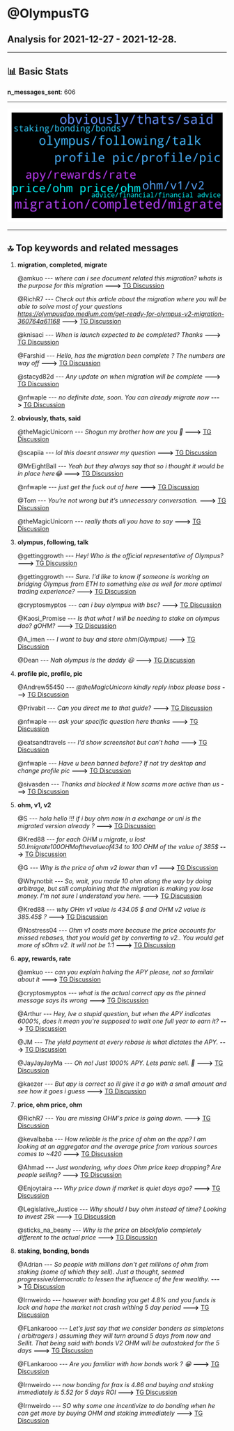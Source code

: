 # **@OlympusTG**
 ## Analysis for **2021-12-27** - **2021-12-28**.

---

## 📊 **Basic Stats**

**n_messages_sent**: 606

---
![wordcloud](OlympusTG_1Days_wordcloud.png)

---


## 🔝 **Top keywords and related messages**

1. **migration, completed, migrate**

    @amkuo --- *where can i see document related this migration? whats is the purpose for this migration* **--->** [TG Discussion](https://t.me/OlympusTG/136120)

    @RichR7 --- *Check out this article about the migration where you will be able to solve most of your questions https://olympusdao.medium.com/get-ready-for-olympus-v2-migration-360764a61168* **--->** [TG Discussion](https://t.me/OlympusTG/135628)

    @knisaci --- *When is launch expected to be completed? Thanks* **--->** [TG Discussion](https://t.me/OlympusTG/135264)

    @Farshid --- *Hello, has the migration been complete ? The numbers are way off* **--->** [TG Discussion](https://t.me/OlympusTG/136423)

    @stacyd82d --- *Any update on when migration will be complete* **--->** [TG Discussion](https://t.me/OlympusTG/136051)

    @nfwaple --- *no definite date, soon. You can already migrate now* **--->** [TG Discussion](https://t.me/OlympusTG/135265)

2. **obviously, thats, said**

    @theMagicUnicorn --- *Shogun my brother how are you 🐸* **--->** [TG Discussion](https://t.me/OlympusTG/135893)

    @scapiia --- *lol this doesnt answer my question* **--->** [TG Discussion](https://t.me/OlympusTG/136131)

    @MrEightBall --- *Yeah but they always say that so i thought it would be in place here😂* **--->** [TG Discussion](https://t.me/OlympusTG/135322)

    @nfwaple --- *just get the fuck out of here* **--->** [TG Discussion](https://t.me/OlympusTG/135496)

    @Tom --- *You’re not wrong but it’s unnecessary conversation.* **--->** [TG Discussion](https://t.me/OlympusTG/135416)

    @theMagicUnicorn --- *really thats all you have to say* **--->** [TG Discussion](https://t.me/OlympusTG/135330)

3. **olympus, following, talk**

    @gettinggrowth --- *Hey! Who is the official representative of Olympus?* **--->** [TG Discussion](https://t.me/OlympusTG/135679)

    @gettinggrowth --- *Sure. I'd like to know if someone is working on bridging Olympus from ETH to something else as well for more optimal trading experience?* **--->** [TG Discussion](https://t.me/OlympusTG/135683)

    @cryptosmyptos --- *can i buy olympus with bsc?* **--->** [TG Discussion](https://t.me/OlympusTG/135699)

    @Kaosi_Promise --- *Is that what I will be needing to stake on olympus dao? gOHM?* **--->** [TG Discussion](https://t.me/OlympusTG/136150)

    @A_imen --- *I want to buy and store ohm(Olympus)* **--->** [TG Discussion](https://t.me/OlympusTG/135986)

    @Dean --- *Nah olympus is the daddy 😃* **--->** [TG Discussion](https://t.me/OlympusTG/135769)

4. **profile pic, profile, pic**

    @Andrew55450 --- *@theMagicUnicorn kindly reply inbox please boss* **--->** [TG Discussion](https://t.me/OlympusTG/135478)

    @Privabit --- *Can you direct me to that guide?* **--->** [TG Discussion](https://t.me/OlympusTG/135565)

    @nfwaple --- *ask your specific question here thanks* **--->** [TG Discussion](https://t.me/OlympusTG/135680)

    @eatsandtravels --- *I’d show screenshot but can’t haha* **--->** [TG Discussion](https://t.me/OlympusTG/136351)

    @nfwaple --- *Have u been banned before? If not try desktop and change profile pic* **--->** [TG Discussion](https://t.me/OlympusTG/136121)

    @sivasden --- *Thanks and blocked it   Now scams more active than us* **--->** [TG Discussion](https://t.me/OlympusTG/136378)

5. **ohm, v1, v2**

    @S --- *hola hello !!! if i buy ohm now in a exchange or uni is the migrated version already ?* **--->** [TG Discussion](https://t.me/OlympusTG/135734)

    @Kred88 --- *for each OHM u migrate, u lost 50$.  I migrate 100 OHM of the value of 434$ to 100 OHM of the value of 385$* **--->** [TG Discussion](https://t.me/OlympusTG/135910)

    @G --- *Why is the price of ohm v2 lower than v1* **--->** [TG Discussion](https://t.me/OlympusTG/135178)

    @Whynotbit --- *So, wait, you made 10 ohm along the way by doing arbitrage, but still complaining that the migration is making you lose money.  I'm not sure I understand you here.* **--->** [TG Discussion](https://t.me/OlympusTG/135922)

    @Kred88 --- *why OHm v1 value is 434.05 $ and OHM v2 value is 385.45$ ?* **--->** [TG Discussion](https://t.me/OlympusTG/135899)

    @Nostress04 --- *Ohm v1 costs more because the price accounts for missed rebases, that you would get by converting to v2.. You would get more of sOhm v2.  It will not be 1:1* **--->** [TG Discussion](https://t.me/OlympusTG/135966)

6. **apy, rewards, rate**

    @amkuo --- *can you explain halving the APY please, not so familair about it* **--->** [TG Discussion](https://t.me/OlympusTG/136399)

    @cryptosmyptos --- *what is the actual correct apy as the pinned message says its wrong* **--->** [TG Discussion](https://t.me/OlympusTG/135694)

    @Arthur --- *Hey, Ive a stupid question, but when the APY indicates 6000%, does it mean you're supposed to wait one full year to earn it?* **--->** [TG Discussion](https://t.me/OlympusTG/135724)

    @JM --- *The yield payment at every rebase is what dictates the APY.* **--->** [TG Discussion](https://t.me/OlympusTG/135365)

    @JayJayJayMa --- *Oh no! Just 1000% APY. Lets panic sell. 🤣* **--->** [TG Discussion](https://t.me/OlympusTG/136068)

    @kaezer --- *But apy is correct so ill give it a go with a small amount and see how it goes i guess* **--->** [TG Discussion](https://t.me/OlympusTG/135368)

7. **price, ohm price, ohm**

    @RichR7 --- *You are missing OHM's price is going down.* **--->** [TG Discussion](https://t.me/OlympusTG/136099)

    @kevalbaba --- *How reliable is the price of ohm on the app? I am looking at an aggregator and the average price from various sources comes to ~420* **--->** [TG Discussion](https://t.me/OlympusTG/136018)

    @Ahmad --- *Just wondering, why does Ohm price keep dropping? Are people selling?* **--->** [TG Discussion](https://t.me/OlympusTG/135785)

    @Enjoytaira --- *Why price down if market is quiet days ago?* **--->** [TG Discussion](https://t.me/OlympusTG/135582)

    @Legislative_Justice --- *Why should I buy ohm instead of time? Looking to invest 25k* **--->** [TG Discussion](https://t.me/OlympusTG/135313)

    @sticks_na_beany --- *Why is the price on blockfolio completely different to the actual price* **--->** [TG Discussion](https://t.me/OlympusTG/135726)

8. **staking, bonding, bonds**

    @Adrian --- *So people with millions don't get millions of ohm from staking (some of which they sell). Just a thought, seemed progressive/democratic to lessen the influence of the few wealthy.* **--->** [TG Discussion](https://t.me/OlympusTG/136331)

    @Irnweirdo --- *however with bonding you get 4.8% and you funds is lock and hope the market not crash withing 5 day period* **--->** [TG Discussion](https://t.me/OlympusTG/135655)

    @FLankarooo --- *Let’s just say that we consider bonders as simpletons ( arbitragers ) assuming they will turn around 5 days from now and Sellit. That being said with bonds V2 OHM will be autostaked for the 5 days* **--->** [TG Discussion](https://t.me/OlympusTG/135650)

    @FLankarooo --- *Are you familiar with how bonds work ? 😁* **--->** [TG Discussion](https://t.me/OlympusTG/135647)

    @Irnweirdo --- *now bonding for frax is 4.86 and buying and staking immediately is 5.52 for 5 days ROI* **--->** [TG Discussion](https://t.me/OlympusTG/135646)

    @Irnweirdo --- *SO why some one incentivize to do bonding when he can get more by buying OHM and staking immediately* **--->** [TG Discussion](https://t.me/OlympusTG/135648)

